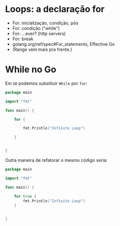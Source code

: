 # Loops: a declaração for

- For: inicialização, condição, pós
- For: condição ("while")
- For: ...ever? (http servers)
- For: break
- golang.org/ref/spec#For_statements, Effective Go
- (Range vem mais pra frente.)

# While no Go
Em `GO` podemos substituir `While` por `for`:
```go
package main

import "fmt"

func main() {

	for {

		fmt.Println("Infinite Loop")

	}


}

```
Outra maneira de refatorar o mesmo código seria:
```go
package main

import "fmt"

func main() {

	for true {
		fmt.Println("Infinite Loop")
	}


}
```